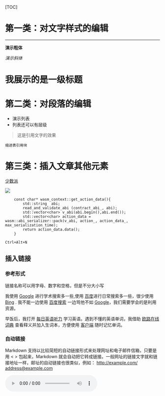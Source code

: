 [TOC]


# 第一类：对文字样式的编辑

-------------------------------
**演示粗体**

*演示斜体*


# 我展示的是一级标题


# 第二类：对段落的编辑
* 演示列表
*  列表还可以有层级
    
> 这是引用文字的效果
    
    缩进表引用块


# 第三类：插入文章其他元素


[少数派](https://sspai.com)


![](https://cdn.sspai.com/attachment/thumbnail/2016/11/04/264631b984633898c415a818b181e5205653e_mw_640.jpg)







```
    const char* wasm_context::get_action_data(){
        std::string  abi;
        read_and_validate_abi (contract_abi_, abi);
        std::vector<char> v_abi(abi.begin(),abi.end());
        std::vector<char> action_data = wasm::abi_serializer::pack(v_abi, action_, action_data_, max_serialization_time);
        return action_data.data();
    }
```

`Ctrl+Alt+N`


##  插入链接

### 参考形式
链接名称可以用字母、数字和空格，但是不分大小写



我使用 [Google][1] 进行学术搜索多一些,使用 [百度][2]进行日常搜索多一些，很少使用[Bing][3] .
我不能一边使用 [百度搜索][2] 一边骂他不如 [Google][1]，我们需要学会的是利用资源。

[1]: https://www.google.com/ "Google"
[2]: https://www.baidu.com/ "Baidu Search"
[3]: https://cn.bing.com/ "Bing Search"


早饭后，我打开 [每日英语听力][TING] 学习英语。遇到不懂的英语单词，我借助 [欧路在线词典][zxB]
查看释义并加入生词本，方便使用 [客户端][khd] 随时记忆单词。

[ting]: https://dict.eudic.net/ting "每日英语听力 - 欧路词典"
[zxb]: https://dict.eudic.net/ "《欧路词典》在线版"
[khd]: https://www.eudic.net/v4/en/app/eudic "《欧路词典》英语翻译软件官方主页"




### 自动链接
Markdown 支持以比较简短的自动链接形式来处理网址和电子邮件信箱，只要是用 < > 包起来，Markdown 就会自动把它转成链接。一般网址的链接文字就和链接地址一样，邮址的自动链接也很类似，例如：
<http://example.com/>
<address@example.com>




<audio src="./abc.mp3" controls="controls">
